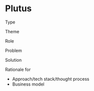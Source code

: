 # Plutus

Type

Theme

Role

Problem

Solution

Rationale for

- Approach/tech stack/thought process
- Business model